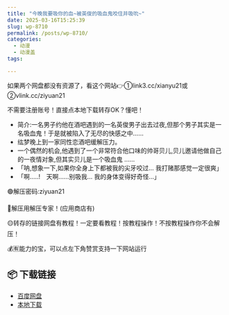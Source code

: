 ```yaml
---
title: "今晚我要吸你的血~被英俊的吸血鬼咬住并吸吮~"
date: 2025-03-16T15:25:39
slug: wp-8710
permalink: /posts/wp-8710/
categories:
  - 动漫
  - 动漫盖
tags:

---
```


如果两个网盘都没有资源了，看这个网站👉①link3.cc/xianyu21或②vlink.cc/ziyuan21

不需要注册账号！直接点本地下载转存OK？懂吧！

*   简介:一名男子约他在酒吧遇到的一名英俊男子出去过夜,但那个男子其实是一名吸血鬼！于是就被陷入了无尽的快感之中……
*   纮梦晚上到一家同性恋酒吧缓解压力。
*   一个偶然的机会,他遇到了一个非常符合他口味的帅哥贝儿,贝儿邀请他做自己的一夜情对象,但其实贝儿是一个吸血鬼 ……
*   「呐,想象一下,如果你全身上下都被我的尖牙咬过… 我打赌那感觉一定很爽」
*   「啊…..!　天啊……别吸我… 我的身体变得好奇怪…」

🟢解压密码:ziyuan21

🔵解压用解压专家！(应用商店有)

🟡转存的链接网盘有教程！一定要看教程！按教程操作！不按教程操作你不会解压！

💰🈶能力的宝，可以点左下角赞赏支持一下网站运行

## 📦 下载链接
- [百度网盘](https://blziyuan21.com/pay-download/8710?key=f9326f8b26&down_id=0)
- [本地下载](https://blziyuan21.com/pay-download/8710?key=f9326f8b26&down_id=1)

